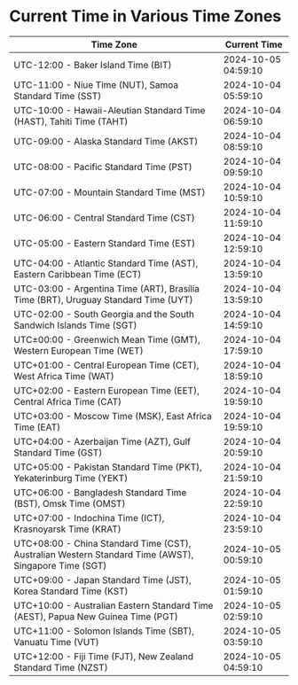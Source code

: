 # Current Time in Various Time Zones

| Time Zone | Current Time |
|-----------|--------------|
| UTC-12:00 - Baker Island Time (BIT) | 2024-10-05 04:59:10 |
| UTC-11:00 - Niue Time (NUT), Samoa Standard Time (SST) | 2024-10-04 05:59:10 |
| UTC-10:00 - Hawaii-Aleutian Standard Time (HAST), Tahiti Time (TAHT) | 2024-10-04 06:59:10 |
| UTC-09:00 - Alaska Standard Time (AKST) | 2024-10-04 08:59:10 |
| UTC-08:00 - Pacific Standard Time (PST) | 2024-10-04 09:59:10 |
| UTC-07:00 - Mountain Standard Time (MST) | 2024-10-04 10:59:10 |
| UTC-06:00 - Central Standard Time (CST) | 2024-10-04 11:59:10 |
| UTC-05:00 - Eastern Standard Time (EST) | 2024-10-04 12:59:10 |
| UTC-04:00 - Atlantic Standard Time (AST), Eastern Caribbean Time (ECT) | 2024-10-04 13:59:10 |
| UTC-03:00 - Argentina Time (ART), Brasília Time (BRT), Uruguay Standard Time (UYT) | 2024-10-04 13:59:10 |
| UTC-02:00 - South Georgia and the South Sandwich Islands Time (SGT) | 2024-10-04 14:59:10 |
| UTC±00:00 - Greenwich Mean Time (GMT), Western European Time (WET) | 2024-10-04 17:59:10 |
| UTC+01:00 - Central European Time (CET), West Africa Time (WAT) | 2024-10-04 18:59:10 |
| UTC+02:00 - Eastern European Time (EET), Central Africa Time (CAT) | 2024-10-04 19:59:10 |
| UTC+03:00 - Moscow Time (MSK), East Africa Time (EAT) | 2024-10-04 19:59:10 |
| UTC+04:00 - Azerbaijan Time (AZT), Gulf Standard Time (GST) | 2024-10-04 20:59:10 |
| UTC+05:00 - Pakistan Standard Time (PKT), Yekaterinburg Time (YEKT) | 2024-10-04 21:59:10 |
| UTC+06:00 - Bangladesh Standard Time (BST), Omsk Time (OMST) | 2024-10-04 22:59:10 |
| UTC+07:00 - Indochina Time (ICT), Krasnoyarsk Time (KRAT) | 2024-10-04 23:59:10 |
| UTC+08:00 - China Standard Time (CST), Australian Western Standard Time (AWST), Singapore Time (SGT) | 2024-10-05 00:59:10 |
| UTC+09:00 - Japan Standard Time (JST), Korea Standard Time (KST) | 2024-10-05 01:59:10 |
| UTC+10:00 - Australian Eastern Standard Time (AEST), Papua New Guinea Time (PGT) | 2024-10-05 02:59:10 |
| UTC+11:00 - Solomon Islands Time (SBT), Vanuatu Time (VUT) | 2024-10-05 03:59:10 |
| UTC+12:00 - Fiji Time (FJT), New Zealand Standard Time (NZST) | 2024-10-05 04:59:10 |

